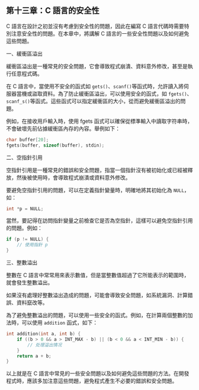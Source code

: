 ## 第十三章：C 語言的安全性

C 語言在設計之初並沒有考慮到安全性的問題，因此在編寫 C 語言代碼時需要特別注意安全性的問題。在本章中，將講解 C 語言的一些安全性問題以及如何避免這些問題。

一、緩衝區溢出

緩衝區溢出是一種常見的安全問題，它會導致程式崩潰、資料意外修改，甚至是執行任意程式碼。

在 C 語言中，當使用不安全的函式如 `gets()`、`scanf()`等函式時，允許讀入將伺服器當機或盜取資料。為了防止緩衝區溢出，可以使用安全的函式，如 `fgets()`、`scanf_s()`等函式。這些函式可以指定緩衝區的大小，從而避免緩衝區溢出的問題。

例如，在接收用戶輸入時，使用 fgets 函式可以確保從標準輸入中讀取字符串時，不會破壞先前佔據緩衝區內存的內容。舉例如下：

```c
char buffer[20];
fgets(buffer, sizeof(buffer), stdin);
```

二、空指針引用

空指針引用是一種常見的錯誤和安全問題，指當一個指針沒有被初始化或已經被釋放，然後被使用時，會導致程式崩潰或資料意外修改。

要避免空指針引用的問題，可以在定義指針變量時，明確地將其初始化為 `NULL`，如：

```c
int *p = NULL;
```

當然，要記得在訪問指針變量之前檢查它是否為空指針，這樣可以避免空指針引用的問題。例如：

```c
if (p != NULL) {
    // 使用指針 p
}
```

三、整數溢出

整數在 C 語言中常常用來表示數值，但是當整數值超過了它所能表示的範圍時，就會發生整數溢出。

如果沒有處理好整數溢出造成的問題，可能會導致安全問題，如系統漏洞、計算錯誤、資料竄改等。

為了避免整數溢出的問題，可以使用一些安全的函式。例如，在計算兩個整數的加法時，可以使用 `addition` 函式，如下：

```c
int addition(int a, int b) {
    if ((b > 0 && a > INT_MAX - b) || (b < 0 && a < INT_MIN - b)) {
        // 处理溢出情况
    }
    return a + b;
}
```

以上就是在 C 語言中常見的一些安全問題以及如何避免這些問題的方法。在開發程式時，應該多加注意這些問題，避免程式產生不必要的錯誤和安全問題。